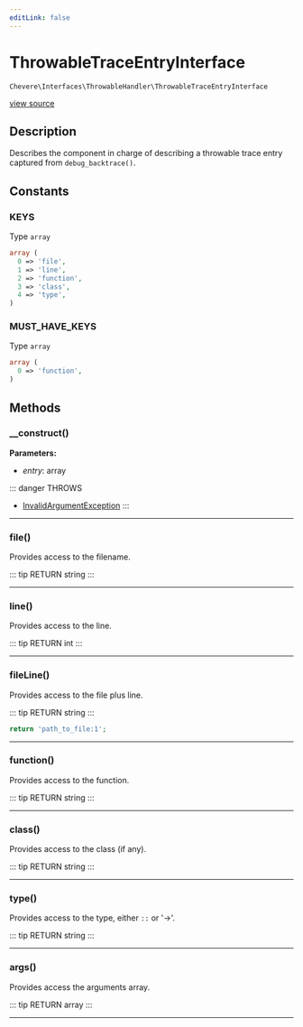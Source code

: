 ```yaml
---
editLink: false
---
```


# ThrowableTraceEntryInterface

`Chevere\Interfaces\ThrowableHandler\ThrowableTraceEntryInterface`

[view source](https://github.com/chevere/chevere/blob/master/src/Chevere/Interfaces/ThrowableHandler/ThrowableTraceEntryInterface.php)

## Description

Describes the component in charge of describing a throwable trace entry captured from `debug_backtrace()`.

## Constants

### KEYS

Type `array`

```php
array (
  0 => 'file',
  1 => 'line',
  2 => 'function',
  3 => 'class',
  4 => 'type',
)
```

### MUST_HAVE_KEYS

Type `array`

```php
array (
  0 => 'function',
)
```

## Methods

### __construct()

**Parameters:**

- *entry*: array

::: danger THROWS
- [InvalidArgumentException](../../Exceptions/Core/InvalidArgumentException.md) 
:::

---

### file()

Provides access to the filename.

::: tip RETURN
string
:::

---

### line()

Provides access to the line.

::: tip RETURN
int
:::

---

### fileLine()

Provides access to the file plus line.

::: tip RETURN
string
:::

```php
return 'path_to_file:1';
```

---

### function()

Provides access to the function.

::: tip RETURN
string
:::

---

### class()

Provides access to the class (if any).

::: tip RETURN
string
:::

---

### type()

Provides access to the type, either `::` or '->'.

::: tip RETURN
string
:::

---

### args()

Provides access the arguments array.

::: tip RETURN
array
:::

---
